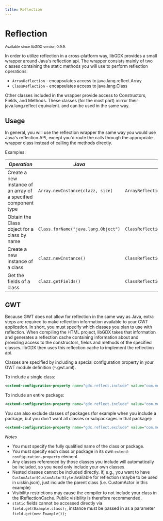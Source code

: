 ```yaml
---
title: Reflection
---
```

# Reflection #
<sub>Available since libGDX version 0.9.9.</sub>

In order to utilize reflection in a cross-platform way, libGDX provides a small wrapper around Java's reflection api. The wrapper consists mainly of two classes containing the static methods you will use to perform reflection operations:


  * `ArrayReflection` - encapsulates access to java.lang.reflect.Array
  * `ClassReflection` - encapsulates access to java.lang.Class

Other classes included in the wrapper provide access to Constructors, Fields, and Methods. These classes (for the most part) mirror their java.lang.reflect equivalent. and can be used in the same way.

## Usage ##

In general, you will use the reflection wrapper the same way you would use Java's reflection API, except you'd route the calls through the appropriate wrapper class instead of calling the methods directly.

Examples:

| *Operation* | *Java* | *Wrapper* |
| ----------- | ------ | --------- |
| Create a new instance of an array of a specified component type | `Array.newInstance(clazz, size)` | `ArrayReflection.newInstance(clazz, size)` |
| Obtain the Class object for a class by name | `Class.forName("java.lang.Object")` | `ClassReflection.forName("java.lang.Object")` |
| Create a new instance of a class | `clazz.newInstance()` | `ClassReflection.newInstance(clazz)` |
| Get the fields of a class | `clazz.getFields()` | `ClassReflection.getFields(clazz)` |

## GWT ##

Because GWT does not allow for reflection in the same way as Java, extra steps are required to make reflection information available to your GWT application. In short, you must specify which classes you plan to use with reflection. When compiling the HTML project, libGDX takes that information and generates a reflection cache containing information about and providing access to the constructors, fields and methods of the specified classes. libGDX then uses this reflection cache to implement the reflection api.

Classes are specified by including a special configuration property in your GWT module definition (`*`.gwt.xml).

To include a single class:
```xml
<extend-configuration-property name="gdx.reflect.include" value="com.me.reflected.ReflectedClass" />
```

To include an entire package:
```xml
<extend-configuration-property name="gdx.reflect.include" value="com.me.reflected" />
```

You can also exclude classes of packages (for example when you include a package, but you don't want all classes or subpackages in that package):
```xml
<extend-configuration-property name="gdx.reflect.exclude" value="com.me.reflected.NotReflectedClass" />
```

*Notes*
  * You must specify the fully qualified name of the class or package.
  * You must specify each class or package in its own `extend-configuration-property` element.
  * Any classes referenced by those classes you include will automatically be included, so you need only include your own classes.
  * Nested classes cannot be included directly. If, e.g., you want to have `CustomActor$CustomActorStyle` available for reflection (maybe to be used in uiskin.json), just include the parent class (i.e. CustomActor in this example)
  * Visibility restrictions may cause the compiler to not include your class in the IReflectionCache. Public visibility is therefore recommended.
  * `static` fields cannot be accessed directly via `field.get(Example.class);`, instance must be passed in as a parameter `field.get(new Example());`